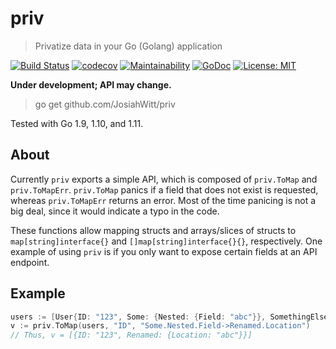 # priv
> Privatize data in your Go (Golang) application

[![Build Status](https://travis-ci.com/JosiahWitt/priv.svg?branch=master)](https://travis-ci.com/JosiahWitt/priv)
[![codecov](https://codecov.io/gh/JosiahWitt/priv/branch/master/graph/badge.svg)](https://codecov.io/gh/JosiahWitt/priv)
[![Maintainability](https://api.codeclimate.com/v1/badges/a8d6b159cbfb58d2e4a3/maintainability)](https://codeclimate.com/github/JosiahWitt/priv/maintainability)
[![GoDoc](https://godoc.org/github.com/JosiahWitt/priv?status.svg)](https://godoc.org/github.com/JosiahWitt/priv)
[![License: MIT](https://img.shields.io/badge/License-MIT-yellow.svg)](https://opensource.org/licenses/MIT)

**Under development; API may change.**

> go get github.com/JosiahWitt/priv

Tested with Go 1.9, 1.10, and 1.11.

## About

Currently `priv` exports a simple API, which is composed of `priv.ToMap` and `priv.ToMapErr`. `priv.ToMap` panics if a field that does not exist is requested, whereas `priv.ToMapErr` returns an error. Most of the time panicing is not a big deal, since it would indicate a typo in the code.

These functions allow mapping structs and arrays/slices of structs to `map[string]interface{}` and `[]map[string]interface{}{}`, respectively.
One example of using `priv` is if you only want to expose certain fields at an API endpoint.

## Example

```go
users := [User{ID: "123", Some: {Nested: {Field: "abc"}}, SomethingElse: true}]
v := priv.ToMap(users, "ID", "Some.Nested.Field->Renamed.Location")
// Thus, v = [{ID: "123", Renamed: {Location: "abc"}}]
```

